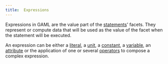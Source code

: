 ```yaml
---
title:  Expressions
---
```





Expressions in GAML are the value part of the [statements](Statements)' facets. They represent or compute data that will be used as the value of the facet when the statement will be executed.

An expression can be either a [literal](Literals), a [unit](UnitsAndConstants), a [constant](UnitsAndConstants), a [variable](PseudoVariables), an [attribute](VariablesAndAttributes) or the application of one or several [operators](Exhaustive-list-of-GAMA-Keywords) to compose a complex expression.
